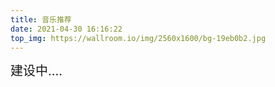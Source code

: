 ```yaml
---
title: 音乐推荐
date: 2021-04-30 16:16:22
top_img: https://wallroom.io/img/2560x1600/bg-19eb0b2.jpg
---
```


<div style="font-size:20px">
建设中....
</div>
